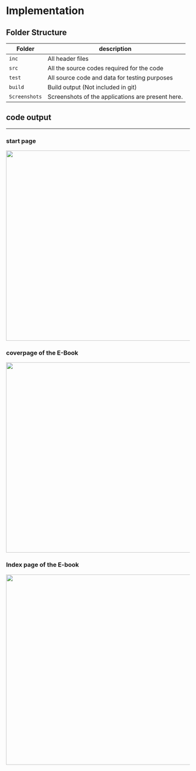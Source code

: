 # Implementation

## Folder Structure
Folder        | description
--------------| ----------------------------------------------
`inc`         | All header files
`src`         | All the source codes required for the code
`test`        | All source code and data for testing purposes
`build`       | Build output (Not included in git)
`Screenshots` | Screenshots of the applications are present here.

## code output
-------------------------

### start page

<img src="https://github.com/debasish2110/LTTS-C-MiniProject/blob/master/3_Implementation/screenshots/start.png" width="920" height="520">

### coverpage of the E-Book

<img src="https://github.com/debasish2110/LTTS-C-MiniProject/blob/master/3_Implementation/screenshots/coverpage.png" width="920" height="520">

### Index page of the E-book
 
<img src="https://github.com/debasish2110/LTTS-C-MiniProject/blob/master/3_Implementation/screenshots/index.png" width="920" height="520">
